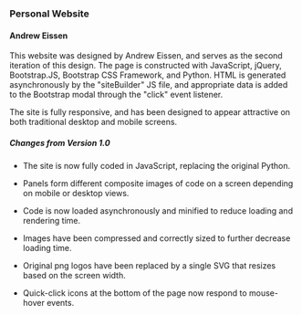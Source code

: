 ### Personal Website ###

#### Andrew Eissen ####

This website was designed by Andrew Eissen, and serves as the second iteration of this design. The page is constructed with JavaScript, jQuery, Bootstrap.JS, Bootstrap CSS Framework, and Python. HTML is generated asynchronously by the "siteBuilder" JS file, and appropriate data is added to the Bootstrap modal through the "click" event listener.

The site is fully responsive, and has been designed to appear attractive on both traditional desktop and mobile screens.

##### Changes from Version 1.0 #####

* The site is now fully coded in JavaScript, replacing the original Python.

* Panels form different composite images of code on a screen depending on mobile or desktop views.

* Code is now loaded asynchronously and minified to reduce loading and rendering time.

* Images have been compressed and correctly sized to further decrease loading time.

* Original png logos have been replaced by a single SVG that resizes based on the screen width.

* Quick-click icons at the bottom of the page now respond to mouse-hover events.
